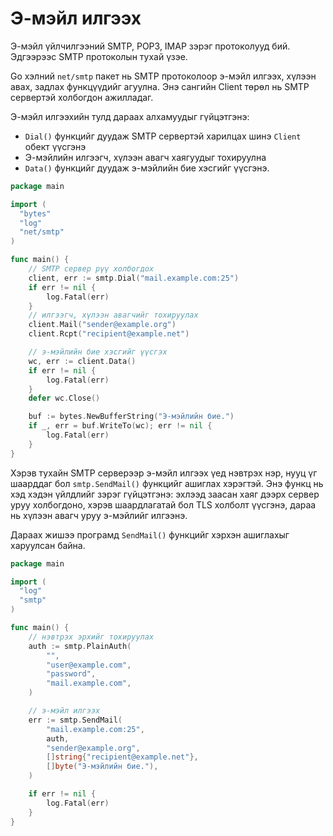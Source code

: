 #  Э-мэйл илгээх

Э-мэйл үйлчилгээний SMTP, POP3, IMAP зэрэг протоколууд бий. Эдгээрээс SMTP  протоколын тухай үзэе.

Go хэлний `net/smtp` пакет нь SMTP протоколоор э-мэйл илгээх, хүлээн авах, задлах функцүүдийг агуулна. Энэ сангийн Client төрөл нь SMTP сервертэй холбогдон ажилладаг.

Э-мэйл илгээхийн тулд дараах алхамуудыг гүйцэтгэнэ:

* `Dial()` функцийг дуудаж SMTP сервертэй харилцах шинэ `Client` обект үүсгэнэ
* Э-мэйлийн илгээгч, хүлээн авагч хаягуудыг тохируулна
* `Data()` функцийг дуудаж э-мэйлийн бие хэсгийг үүсгэнэ.

```go
package main

import (
  "bytes"
  "log"
  "net/smtp"
)

func main() {
	// SMTP сервер рүү холбогдох
	client, err := smtp.Dial("mail.example.com:25")
	if err != nil {
		log.Fatal(err)
	}
	// илгээгч, хүлээн авагчийг тохируулах
	client.Mail("sender@example.org")
	client.Rcpt("recipient@example.net")

	// э-мэйлийн бие хэсгийг үүсгэх
	wc, err := client.Data()
	if err != nil {
		log.Fatal(err)
	}
	defer wc.Close()

	buf := bytes.NewBufferString("Э-мэйлийн бие.")
	if _, err = buf.WriteTo(wc); err != nil {
		log.Fatal(err)
	}
}
```

Хэрэв тухайн SMTP серверээр э-мэйл илгээх үед нэвтрэх нэр, нууц үг шаарддаг бол `smtp.SendMail()` функцийг ашиглах хэрэгтэй. Энэ функц нь хэд хэдэн үйлдлийг зэрэг гүйцэтгэнэ: эхлээд заасан хаяг дээрх сервер уруу холбогдоно, хэрэв шаардлагатай бол TLS холболт үүсгэнэ, дараа нь хүлээн авагч уруу э-мэйлийг илгээнэ.

Дараах жишээ програмд `SendMail()` функцийг хэрхэн ашиглахыг харуулсан байна.

```go
package main

import (
  "log"
  "smtp"
)

func main() {
	// нэвтрэх эрхийг тохируулах
	auth := smtp.PlainAuth(
		"",
		"user@example.com",
		"password",
		"mail.example.com",
	)

	// э-мэйл илгээх
	err := smtp.SendMail(
		"mail.example.com:25",
		auth,
		"sender@example.org",
		[]string{"recipient@example.net"},
		[]byte("Э-мэйлийн бие."),
	)

	if err != nil {
		log.Fatal(err)
	}
}
```

